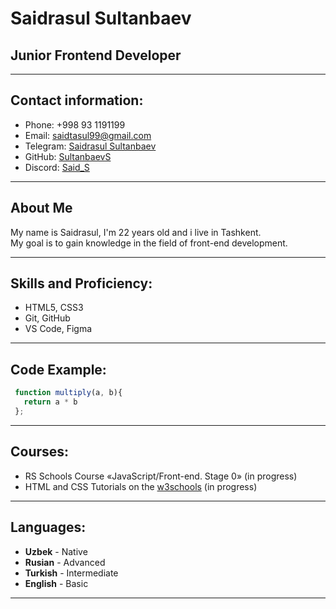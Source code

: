 # Saidrasul Sultanbaev  

## Junior Frontend Developer

----

## Contact information:
 * Phone: +998 93 1191199  
 * Email: saidtasul99@gmail.com  
 * Telegram: [Saidrasul Sultanbaev](https://t.me/sultanbaev1)  
 * GitHub: [SultanbaevS](https://github.com/SultanbaevS/)  
 * Discord: [Said_S](https://discord.com/@Said_S)

 ----

## About Me
  My name is Saidrasul, I'm 22 years old and i live in Tashkent.  
  My goal is to gain knowledge in the field of front-end development.

  ----

## Skills and Proficiency:
   * HTML5, CSS3
   * Git, GitHub
   * VS Code, Figma

   ----

## Code Example:
 ````javascript
  function multiply(a, b){
    return a * b
  };
 ````

 ----

## Courses:
 * RS Schools Course «JavaScript/Front-end. Stage 0» (in progress)
 * HTML and CSS Tutorials on the [w3schools](https://www.w3schools.com/) (in progress)

----

## Languages:
 * __Uzbek__ - Native
 * __Rusian__ - Advanced
 * __Turkish__ - Intermediate
 * __English__ - Basic

 ----